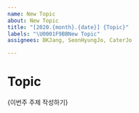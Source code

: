 ```yaml
---
name: New Topic
about: New Topic
title: "[2020.{month}.{date}] {Topic}"
labels: "\U0001F9BBNew Topic"
assignees: BKJang, SeonHyungJo, CaterJo

---
```


# Topic 

{이번주 주제 작성하기}
